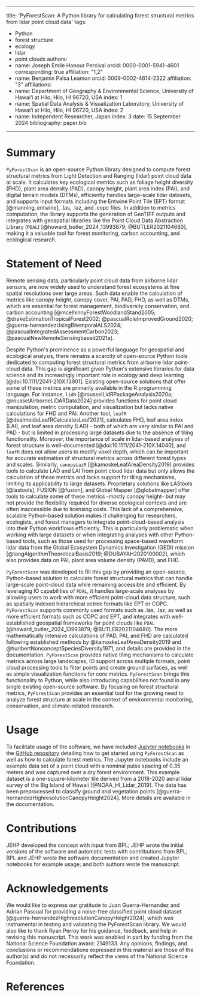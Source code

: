 
---
title: 'PyForestScan: A Python library for calculating forest structural metrics from lidar point cloud data'
tags:
  - Python
  - forest structure
  - ecology
  - lidar
  - point clouds
authors:
  - name: Joseph Emile Honour Percival
    orcid: 0000-0001-5941-4601
    corresponding: true
    affiliation: "1,2"
  - name: Benjamin Palsa Leamon
    orcid: 0009-0002-4614-2322
    affiliation: "3"
affiliations:
 - name: Department of Geography & Environmental Science, University of Hawai‘i at Hilo, Hilo, HI 96720, USA
   index: 1
 - name: Spatial Data Analysis & Visualization Laboratory, University of Hawai‘i at Hilo, Hilo, HI 96720, USA
   index: 2
 - name: Independent Researcher, Japan
   index: 3
date: 15 September 2024
bibliography: paper.bib

---

# Summary

`PyForestScan` is an open-source Python library designed to compute forest structural metrics from Light Detection and Ranging (lidar) point cloud data at scale. It calculates key ecological metrics such as foliage height diversity (FHD), plant area density (PAD), canopy height, plant area index (PAI), and digital terrain models (DTMs), efficiently handles large-scale lidar datasets, and supports input formats including the Entwine Point Tile (EPT) format [@manning_entwine], .las, .laz, and .copc files. In addition to metrics computation, the library supports the generation of GeoTIFF outputs and integrates with geospatial libraries like the Point Cloud Data Abstraction Library (`PDAL`) [@howard_butler_2024_13993879; @BUTLER2021104680], making it a valuable tool for forest monitoring, carbon accounting, and ecological research.

# Statement of Need

Remote sensing data, particularly point cloud data from airborne lidar sensors, are now widely used to understand forest ecosystems at fine spatial resolutions over large areas. Such data enable the calculation of metrics like canopy height, canopy cover, PAI, PAD, FHD, as well as DTMs, which are essential for forest management, biodiversity conservation, and carbon accounting [@mcelhinnyForestWoodlandStand2005; @drakeEstimationTropicalForest2002; @pascualRoleImprovedGround2020; @guerra-hernandezUsingBitemporalALS2024; @pascualIntegratedAssessmentCarbon2023; @pascualNewRemoteSensingbased2021a]. 

Despite Python's prominence as a powerful language for geospatial and ecological analysis, there remains a scarcity of open-source Python tools dedicated to computing forest structural metrics from airborne lidar point-cloud data. This gap is significant given Python's extensive libraries for data science and its increasingly important role in ecology and deep learning [@doi:10.1111/2041-210X.13901]. Existing open-source solutions that offer some of these metrics are primarily available in the R programming language. For instance, `lidR` [@rousselLidRPackageAnalysis2020a; @rousselAirborneLiDARData2024] provides functions for point cloud manipulation, metric computation, and visualization but lacks native calculations for FHD and PAI. Another tool, `leafR` [@dealmeidaLeafRCalculatesLeaf2021], calculates FHD, leaf area index (LAI), and leaf area density (LAD) - both of which are very similar to PAI and PAD - but is limited in processing large datasets due to the absence of tiling functionality. Moreover, the importance of scale in lidar-based analyses of forest structure is well-documented [@doi:10.1111/2041-210X.14040], and `leafR` does not allow users to modify voxel depth, which can be important for accurate estimation of structural metrics across different forest types and scales. Similarly, `canopyLazR` [@kamoskeLeafAreaDensity2019] provides tools to calculate LAD and LAI from point cloud lidar data but only allows the calculation of these metrics and lacks support for tiling mechanisms, limiting its applicability to large datasets. Proprietary solutions like LAStools [@lastools], FUSION [@fusion], and Global Mapper [@globalmapper] offer tools to calculate some of these metrics -mostly canopy height- but may not provide the flexibility required for diverse ecological contexts and are often inaccessible due to licensing costs. This lack of a comprehensive, scalable Python-based solution makes it challenging for researchers, ecologists, and forest managers to integrate point-cloud-based analysis into their Python workflows efficiently. This is particularly problematic when working with large datasets or when integrating analyses with other Python-based tools, such as those used for processing space-based waveform lidar data from the Global Ecosystem Dynamics Investigation (GEDI) mission [@tangAlgorithmTheoreticalBasis2019; @DUBAYAH2020100002], which also provides data on PAI, plant area volume density (PAVD), and FHD.

`PyForestScan` was developed to fill this gap by providing an open-source, Python-based solution to calculate forest structural metrics that can handle large-scale point-cloud data while remaining accessible and efficient. By leveraging IO capabilities of `PDAL`, it handles large-scale analyses by allowing users to work with more efficient point-cloud data structure, such as spatially indexed hierarchical octree formats like EPT or COPC. `PyForestScan` supports commonly used formats such as .las, .laz, as well as more efficient formats such as COPC and EPT, and integrates with well-established geospatial frameworks for point clouds like `PDAL` [@howard_butler_2024_13993879; @BUTLER2021104680]. The more mathematically intensive calculations of PAD, PAI, and FHD are calculated following established methods by @kamoskeLeafAreaDensity2019 and @hurlbertNonconceptSpeciesDiversity1971, and details are provided in the documentation. `PyForestScan` provides native tiling mechanisms to calculate metrics across large landscapes, IO support across multiple formats, point cloud processing tools to filter points and create ground surfaces, as well as simple visualization functions for core metrics. `PyForestScan` brings this functionality to Python, while also introducing capabilities not found in any single existing open-source software. By focusing on forest structural metrics, `PyForestScan` provides an essential tool for the growing need to analyze forest structure at scale in the context of environmental monitoring, conservation, and climate-related research.

# Usage

To facilitate usage of the software, we have included [Jupyter notebooks](https://github.com/iosefa/PyForestScan/tree/main/docs/examples) in the [GitHub repository](https://github.com/iosefa/PyForestScan) detailing how to get started using `PyForestScan` as well as how to calculate forest metrics. The Jupyter notebooks include an example data set of a point cloud with a nominal pulse spacing of 0.35 meters and was captured over a dry forest environment. This example dataset is a one-square-kilometer tile derived from a 2018-2020 aerial lidar survey of the Big Island of Hawaii [@NOAA_HI_Lidar_2019]. The data has been preprocessed to classify ground and vegetation points [@guerra-hernandezHighresolutionCanopyHeight2024]. More details are available in the documentation. 

# Contributions
JEHP developed the concept with input from BPL; JEHP wrote the initial versions of the software and automatic tests with contributions from BPL; BPL and JEHP wrote the software documentation and created Jupyter notebooks for example usage; and both authors wrote the manuscript.

# Acknowledgements

We would like to express our gratitude to Juan Guerra-Hernandez and Adrian Pascual for providing a noise-free classified point cloud dataset [@guerra-hernandezHighresolutionCanopyHeight2024], which was instrumental in testing and validating the PyForestScan library. We would also like to thank Ryan Perroy for his guidance, feedback, and help in revising this manuscript. This work was enabled in part by funding from the National Science Foundation award: 2149133. Any opinions, findings, and conclusions or recommendations expressed in this material are those of the author(s) and do not necessarily reflect the views of the National Science Foundation.
 

# References



